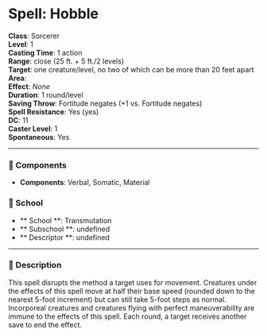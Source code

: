 
# Spell: Hobble
**Class**: Sorcerer  
**Level**: 1  
**Casting Time**: 1 action  
**Range**: close (25 ft. + 5 ft./2 levels)  
**Target**: one creature/level, no two of which can be more than 20 feet apart  
**Area**:   
**Effect**: _None_  
**Duration**: 1 round/level  
**Saving Throw**: Fortitude negates (+1 vs. Fortitude negates)  
**Spell Resistance**: Yes (yes)  
**DC**: 11  
**Caster Level**: 1  
**Spontaneous**: Yes

---

### 🔮 Components
- **Components**: Verbal, Somatic, Material

### 🏫 School
- ** School **: Transmutation
- ** Subschool **: undefined
- ** Descriptor **: undefined
---

### 📜 Description
This spell disrupts the method a target uses for movement. Creatures under the effects of this spell move at half their base speed (rounded down to the nearest 5-foot increment) but can still take 5-foot steps as normal. Incorporeal creatures and creatures flying with perfect maneuverability are immune to the effects of this spell. Each round, a target receives another save to end the effect.
